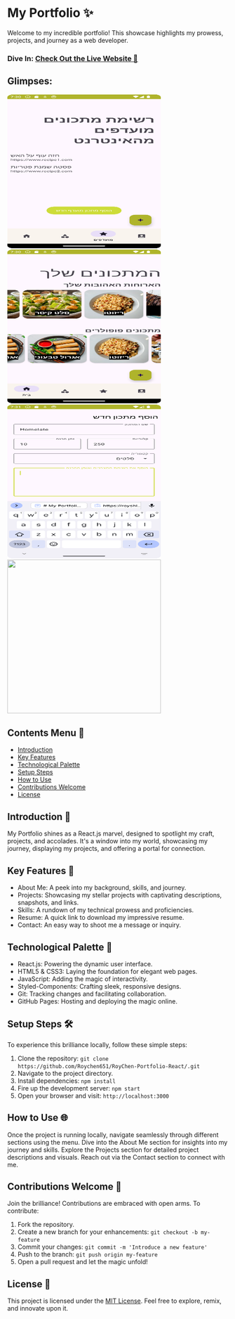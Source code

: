 # My Portfolio ✨

Welcome to my incredible portfolio! This showcase highlights my prowess, projects, and journey as a web developer.

### Dive In: [Check Out the Live Website 🚀](https://royshlomochen.onrender.com/)

## Glimpses:

<img width="350px" height="350px" src="https://github.com/Roychen651/Recipes-Android-App/blob/main/Screenshot_20240404_103020.png?raw=true"/> <img width="350px" height="350px" src="https://github.com/Roychen651/Recipes-Android-App/blob/main/Screenshot_20240404_103044.png"/> <img width="350px" height="350px" src="https://github.com/Roychen651/Recipes-Android-App/blob/main/Screenshot_20240404_103149.png"/> <img width="350px" height="350px" src="https://github.com/Roychen651/Recipes-Android-App/blob/main/Soft%20Minimalist%20Download%20Multiple%20Devices%20Mockup.gif"/> 

## Contents Menu 📜
- [Introduction](#introduction)
- [Key Features](#features)
- [Technological Palette](#technologies-used)
- [Setup Steps](#installation)
- [How to Use](#usage)
- [Contributions Welcome](#contributing)
- [License](#license)

## Introduction 🌟
My Portfolio shines as a React.js marvel, designed to spotlight my craft, projects, and accolades. It's a window into my world, showcasing my journey, displaying my projects, and offering a portal for connection.

## Key Features 🚀
- About Me: A peek into my background, skills, and journey.
- Projects: Showcasing my stellar projects with captivating descriptions, snapshots, and links.
- Skills: A rundown of my technical prowess and proficiencies.
- Resume: A quick link to download my impressive resume.
- Contact: An easy way to shoot me a message or inquiry.

## Technological Palette 🎨
- React.js: Powering the dynamic user interface.
- HTML5 & CSS3: Laying the foundation for elegant web pages.
- JavaScript: Adding the magic of interactivity.
- Styled-Components: Crafting sleek, responsive designs.
- Git: Tracking changes and facilitating collaboration.
- GitHub Pages: Hosting and deploying the magic online.

## Setup Steps 🛠️
To experience this brilliance locally, follow these simple steps:

1. Clone the repository: `git clone https://github.com/Roychen651/RoyChen-Portfolio-React/.git`
2. Navigate to the project directory.
3. Install dependencies: `npm install`
4. Fire up the development server: `npm start`
5. Open your browser and visit: `http://localhost:3000`

## How to Use 🌐
Once the project is running locally, navigate seamlessly through different sections using the menu. Dive into the About Me section for insights into my journey and skills. Explore the Projects section for detailed project descriptions and visuals. Reach out via the Contact section to connect with me.

## Contributions Welcome 🤝
Join the brilliance! Contributions are embraced with open arms. To contribute:

1. Fork the repository.
2. Create a new branch for your enhancements: `git checkout -b my-feature`
3. Commit your changes: `git commit -m 'Introduce a new feature'`
4. Push to the branch: `git push origin my-feature`
5. Open a pull request and let the magic unfold!

## License 📄
This project is licensed under the [MIT License](LICENSE). Feel free to explore, remix, and innovate upon it.
